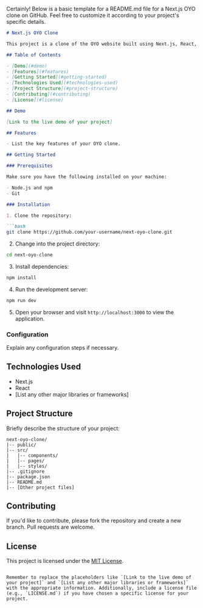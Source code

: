 Certainly! Below is a basic template for a README.md file for a Next.js OYO clone on GitHub. Feel free to customize it according to your project's specific details.

```markdown
# Next.js OYO Clone

This project is a clone of the OYO website built using Next.js, React, and other technologies. It aims to replicate the key features and design of the OYO platform for educational and practice purposes.

## Table of Contents

- [Demo](#demo)
- [Features](#features)
- [Getting Started](#getting-started)
- [Technologies Used](#technologies-used)
- [Project Structure](#project-structure)
- [Contributing](#contributing)
- [License](#license)

## Demo

[Link to the live demo of your project]

## Features

- List the key features of your OYO clone.

## Getting Started

### Prerequisites

Make sure you have the following installed on your machine:

- Node.js and npm
- Git

### Installation

1. Clone the repository:

```bash
git clone https://github.com/your-username/next-oyo-clone.git
```

2. Change into the project directory:

```bash
cd next-oyo-clone
```

3. Install dependencies:

```bash
npm install
```

4. Run the development server:

```bash
npm run dev
```

5. Open your browser and visit `http://localhost:3000` to view the application.

### Configuration

Explain any configuration steps if necessary.

## Technologies Used

- Next.js
- React
- [List any other major libraries or frameworks]

## Project Structure

Briefly describe the structure of your project:

```
next-oyo-clone/
|-- public/
|-- src/
|   |-- components/
|   |-- pages/
|   |-- styles/
|-- .gitignore
|-- package.json
|-- README.md
|-- [Other project files]
```

## Contributing

If you'd like to contribute, please fork the repository and create a new branch. Pull requests are welcome.

## License

This project is licensed under the [MIT License](LICENSE.md).
```

Remember to replace the placeholders like `[Link to the live demo of your project]` and `[List any other major libraries or frameworks]` with the appropriate information. Additionally, include a license file (e.g., `LICENSE.md`) if you have chosen a specific license for your project.
